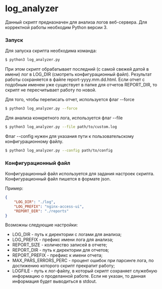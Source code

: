 # log_analyzer

Данный скрипт предназначен для анализа логов веб-сервера. Для корректной работы необходим Python версии 3.

### Запуск

Для запуска скрипта необходима команда:

```bash
$ python3 log_analyzer.py
```
При этом скрипт обрабатывает последний (с самой свежей датой в имени) лог в LOG_DIR (смотреть конфигурационный файл). Результат работы сохраняется в файле report-yyyy.mm.dd.html. Если отчет с подобным именем уже существует в папке для отчетов REPORT_DIR, то скрипт не пересчитывает работу по новой.

Для того, чтобы переписать отчет, используется флаг --force
```bash
$ python3 log_analyzer.py --force
```
Для анализа конкретного лога, используется флаг --file
```bash
$ python3 log_analyzer.py --file path/to/custom.log
```
Флаг --config нужен для указания пути к пользовательскому конфигурационному файлу.
```bash
$ python3 log_analyzer.py --config path/to/config
```

### Конфигурационный файл
Конфигурационный файл используется для задания настроек скрипта. Конфигурационный файл пишется в формате json.

Пример:
```json
{
    "LOG_DIR": "./log",
    "LOG_PREFIX": "nginx-access-ui",
    "REPORT_DIR": "./reports"
}
```

Возможны следующие настройки:

* LOG_DIR - путь к директории с логами для анализа;
* LOG_PREFIX - префикс имени лога для анализа;
* REPORT_SIZE - количество записей в отчете;
* REPORT_DIR - путь к директории для отчетов;
* REPORT_PREFIX - префикс к имени отчета;
* MAX_PARS_ERRORS_PERC - процент ошибок при парсинге лога, по достижению которого скрипт прекратит работу;
* LOGFILE - путь к лог-файлу, в который скрипт сохраняет служебную информацию о проделанной работе. Если не указан, то данная информация будет выводиться в stdout.
